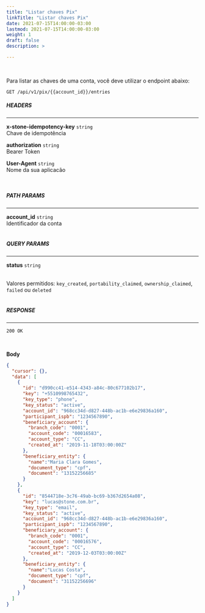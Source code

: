 ```yaml
---
title: "Listar chaves Pix"
linkTitle: "Listar chaves Pix"
date: 2021-07-15T14:00:00-03:00
lastmod: 2021-07-15T14:00:00-03:00
weight: 1
draft: false
description: >

---
```

<br>

Para listar as chaves de uma conta, você deve utilizar o endpoint abaixo:

```
GET /api/v1/pix/{{account_id}}/entries
```
##### **HEADERS**
---

**x-stone-idempotency-key** `string`
<br>Chave de idempotência

**authorization** `string`
<br> Bearer Token

**User-Agent** `string`
<br>Nome da sua aplicacão

<br>

##### **PATH PARAMS**
---

**account_id** `string`
<br> Identificador da conta
<br> <br>

##### **QUERY PARAMS**
---

**status** `string`

<br> Valores permitidos: `key_created`, `portability_claimed`, `ownership_claimed`, `failed` ou `deleted`
<br> <br> 

##### **RESPONSE**
---
```
200 OK
```
<br>

**Body**

```json
{
  "cursor": {},
  "data": [
    {
      "id": "d990cc41-e514-4343-a84c-80c677102b17",
      "key": "+5510998765432", 
      "key_type": "phone",
      "key_status": "active",
      "account_id": "968cc34d-d827-448b-ac1b-e6e29836a160",
      "participant_ispb": "1234567890",
      "beneficiary_account": {
        "branch_code": "0001",
        "account_code": "00016583",
        "account_type": "CC",
        "created_at": "2019-11-18T03:00:00Z"
      },
      "beneficiary_entity": {
        "name":"Maria Clara Gomes",
        "document_type": "cpf",
        "document": "13152256685"
      }
    },
    {
      "id": "8544718e-3c76-49ab-bc69-b367d2654a08",
      "key": "lucas@stone.com.br", 
      "key_type": "email",
      "key_status": "active",
      "account_id": "968cc34d-d827-448b-ac1b-e6e29836a160",
      "participant_ispb": "1234567890",
      "beneficiary_account": {
        "branch_code": "0001",
        "account_code": "00016576",
        "account_type": "CC",
        "created_at": "2019-12-03T03:00:00Z"
      },
      "beneficiary_entity": {
        "name":"Lucas Costa",
        "document_type": "cpf",
        "document": "31152256696"
      }
    }
  ]
}
```
<br> <br> 
